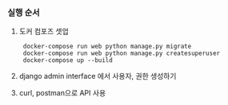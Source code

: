 ### 실행 순서
1. 도커 컴포즈 셋업  

        docker-compose run web python manage.py migrate  
        docker-compose run web python manage.py createsuperuser  
        docker-compose up --build  


2. django admin interface 에서 사용자, 권한 생성하기

3. curl, postman으로 API 사용


